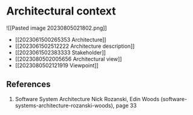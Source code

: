 # Architectural context

![[Pasted image 20230805021802.png]]
- [[2023061500265353 Architecture]]
- [[2023061502512222 Architecture description]]
- [[2023061502383333 Stakeholder]]
- [[2023080502005656 Architectural view]]
- [[2023080502121919 Viewpoint]]


## References
1. Software System Architecture Nick Rozanski,  Edin Woods (software-systems-architecture-rozanski-woods), page 33